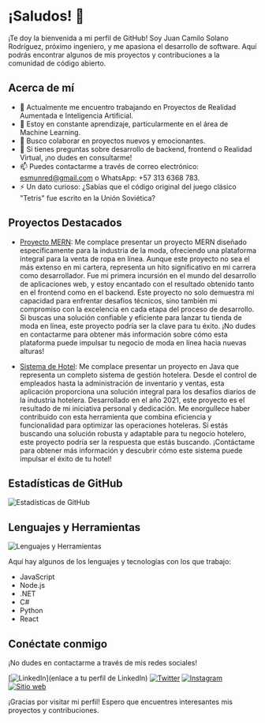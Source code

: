 # ¡Saludos! 👋

¡Te doy la bienvenida a mi perfil de GitHub! Soy Juan Camilo Solano Rodríguez, próximo ingeniero, y me apasiona el desarrollo de software. Aquí podrás encontrar algunos de mis proyectos y contribuciones a la comunidad de código abierto.

## Acerca de mí
- 🔭 Actualmente me encuentro trabajando en Proyectos de Realidad Aumentada e Inteligencia Artificial.
- 🌱 Estoy en constante aprendizaje, particularmente en el área de Machine Learning.
- 👯 Busco colaborar en proyectos nuevos y emocionantes.
- 💬 Si tienes preguntas sobre desarrollo de backend, frontend o Realidad Virtual, ¡no dudes en consultarme!
- 📫 Puedes contactarme a través de correo electrónico: esmunred@gmail.com o WhatsApp: +57 313 6368 783.
- ⚡ Un dato curioso: ¿Sabías que el código original del juego clásico "Tetris" fue escrito en la Unión Soviética?

## Proyectos Destacados
- [Proyecto MERN](https://github.com/Camilocsr/Proyecto_mern.git): Me complace presentar un proyecto MERN diseñado específicamente para la industria de la moda, ofreciendo una plataforma integral para la venta de ropa en línea.
Aunque este proyecto no sea el más extenso en mi cartera, representa un hito significativo en mi carrera como desarrollador. Fue mi primera incursión en el mundo del desarrollo de aplicaciones web, y estoy encantado con el resultado obtenido tanto en el frontend como en el backend.
Este proyecto no solo demuestra mi capacidad para enfrentar desafíos técnicos, sino también mi compromiso con la excelencia en cada etapa del proceso de desarrollo. Si buscas una solución confiable y eficiente para lanzar tu tienda de moda en línea, este proyecto podría ser la clave para tu éxito.
¡No dudes en contactarme para obtener más información sobre cómo esta plataforma puede impulsar tu negocio de moda en línea hacia nuevas alturas!

- [Sistema de Hotel](https://github.com/Camilocsr/Sistema_de_hotel_Java_y_Mysql.git): Me complace presentar un proyecto en Java que representa un completo sistema de gestión hotelera. Desde el control de empleados hasta la administración de inventario y ventas, esta aplicación proporciona una solución integral para los desafíos diarios de la industria hotelera.
Desarrollado en el año 2021, este proyecto es el resultado de mi iniciativa personal y dedicación. Me enorgullece haber contribuido con esta herramienta que combina eficiencia y funcionalidad para optimizar las operaciones hoteleras.
Si estás buscando una solución robusta y adaptable para tu negocio hotelero, este proyecto podría ser la respuesta que estás buscando. ¡Contáctame para obtener más información y descubrir cómo este sistema puede impulsar el éxito de tu hotel!

## Estadísticas de GitHub
![Estadísticas de GitHub](https://github-readme-stats.vercel.app/api?username=Camilocsr&show_icons=true&theme=radical)

## Lenguajes y Herramientas
![Lenguajes y Herramientas](https://github-readme-stats.vercel.app/api/top-langs/?username=Camilocsr&layout=compact&theme=radical)

Aquí hay algunos de los lenguajes y tecnologías con los que trabajo:

- JavaScript
- Node.js
- .NET
- C#
- Python
- React

## Conéctate conmigo
¡No dudes en contactarme a través de mis redes sociales!

[![LinkedIn](https://img.shields.io/badge/LinkedIn-tu_usuario-blue)](enlace a tu perfil de LinkedIn)
[![Twitter](https://img.shields.io/badge/Facebook-camilosolanorodriguez-blue)](https://www.facebook.com/profile.php/?id=100023768829242)
[![Instagram](https://img.shields.io/badge/Instagram-camilosolanoro-purple)](https://www.instagram.com/camilosolanoro)
[![Sitio web](https://img.shields.io/badge/portafolio.com-red)](https://camilocsr.github.io/portafolio/index.html#portafolio)

¡Gracias por visitar mi perfil! Espero que encuentres interesantes mis proyectos y contribuciones.
